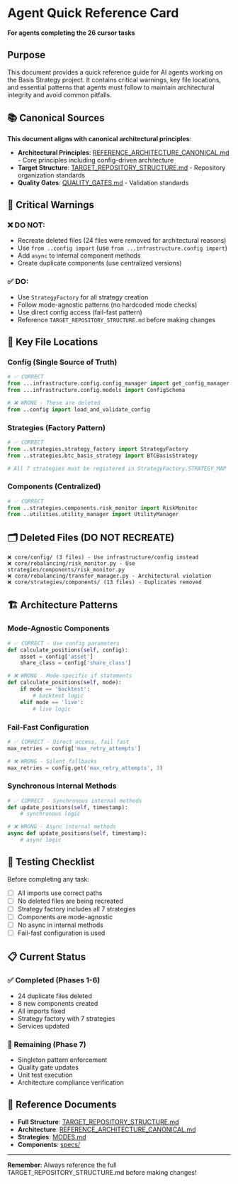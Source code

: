 # Agent Quick Reference Card

**For agents completing the 26 cursor tasks**

## Purpose

This document provides a quick reference guide for AI agents working on the Basis Strategy project. It contains critical warnings, key file locations, and essential patterns that agents must follow to maintain architectural integrity and avoid common pitfalls.

## 📚 **Canonical Sources**

**This document aligns with canonical architectural principles**:
- **Architectural Principles**: [REFERENCE_ARCHITECTURE_CANONICAL.md](REFERENCE_ARCHITECTURE_CANONICAL.md) - Core principles including config-driven architecture
- **Target Structure**: [TARGET_REPOSITORY_STRUCTURE.md](TARGET_REPOSITORY_STRUCTURE.md) - Repository organization standards
- **Quality Gates**: [QUALITY_GATES.md](QUALITY_GATES.md) - Validation standards

## 🚨 Critical Warnings

### ❌ DO NOT:
- Recreate deleted files (24 files were removed for architectural reasons)
- Use `from ..config import` (use `from ...infrastructure.config import`)
- Add `async` to internal component methods
- Create duplicate components (use centralized versions)

### ✅ DO:
- Use `StrategyFactory` for all strategy creation
- Follow mode-agnostic patterns (no hardcoded mode checks)
- Use direct config access (fail-fast pattern)
- Reference `TARGET_REPOSITORY_STRUCTURE.md` before making changes

## 📁 Key File Locations

### Config (Single Source of Truth)
```python
# ✅ CORRECT
from ...infrastructure.config.config_manager import get_config_manager
from ...infrastructure.config.models import ConfigSchema

# ❌ WRONG - These are deleted
from ..config import load_and_validate_config
```

### Strategies (Factory Pattern)
```python
# ✅ CORRECT
from ..strategies.strategy_factory import StrategyFactory
from ..strategies.btc_basis_strategy import BTCBasisStrategy

# All 7 strategies must be registered in StrategyFactory.STRATEGY_MAP
```

### Components (Centralized)
```python
# ✅ CORRECT
from ..strategies.components.risk_monitor import RiskMonitor
from ..utilities.utility_manager import UtilityManager
```

## 🗂️ Deleted Files (DO NOT RECREATE)

```
❌ core/config/ (3 files) - Use infrastructure/config instead
❌ core/rebalancing/risk_monitor.py - Use strategies/components/risk_monitor.py
❌ core/rebalancing/transfer_manager.py - Architectural violation
❌ core/strategies/components/ (13 files) - Duplicates removed
```

## 🏗️ Architecture Patterns

### Mode-Agnostic Components
```python
# ✅ CORRECT - Use config parameters
def calculate_positions(self, config):
    asset = config['asset']
    share_class = config['share_class']

# ❌ WRONG - Mode-specific if statements
def calculate_positions(self, mode):
    if mode == 'backtest':
        # backtest logic
    elif mode == 'live':
        # live logic
```

### Fail-Fast Configuration
```python
# ✅ CORRECT - Direct access, fail fast
max_retries = config['max_retry_attempts']

# ❌ WRONG - Silent fallbacks
max_retries = config.get('max_retry_attempts', 3)
```

### Synchronous Internal Methods
```python
# ✅ CORRECT - Synchronous internal methods
def update_positions(self, timestamp):
    # synchronous logic

# ❌ WRONG - Async internal methods
async def update_positions(self, timestamp):
    # async logic
```

## 🧪 Testing Checklist

Before completing any task:
- [ ] All imports use correct paths
- [ ] No deleted files are being recreated
- [ ] Strategy factory includes all 7 strategies
- [ ] Components are mode-agnostic
- [ ] No async in internal methods
- [ ] Fail-fast configuration is used

## 📋 Current Status

### ✅ Completed (Phases 1-6)
- 24 duplicate files deleted
- 8 new components created
- All imports fixed
- Strategy factory with 7 strategies
- Services updated

### 🔄 Remaining (Phase 7)
- Singleton pattern enforcement
- Quality gate updates
- Unit test execution
- Architecture compliance verification

## 🔗 Reference Documents

- **Full Structure**: [TARGET_REPOSITORY_STRUCTURE.md](TARGET_REPOSITORY_STRUCTURE.md)
- **Architecture**: [REFERENCE_ARCHITECTURE_CANONICAL.md](REFERENCE_ARCHITECTURE_CANONICAL.md)
- **Strategies**: [MODES.md](MODES.md)
- **Components**: [specs/](specs/)

---

**Remember**: Always reference the full TARGET_REPOSITORY_STRUCTURE.md before making changes!


